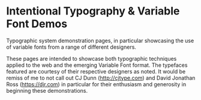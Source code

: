 # Intentional Typography & Variable Font Demos
Typographic system demonstration pages, in particular showcasing the use of variable fonts from a range of different designers.

These pages are intended to showcase both typographic techniques applied to the web and the emerging Variable Font format. The typefaces featured are courtesy of their respective designers as noted. It would be remiss of me to not call out CJ Dunn (http://cjtype.com) and David Jonathan Ross (https://djr.com) in particular for their enthusiasm and generosity in beginning these demonstrations.

